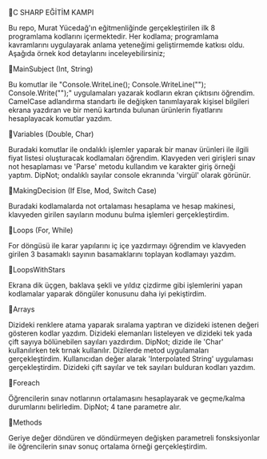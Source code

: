 🔷C SHARP EĞİTİM KAMPI

Bu repo, Murat Yücedağ'ın eğitmenliğinde gerçekleştirilen ilk 8 programlama kodlarını içermektedir. Her kodlama; programlama kavramlarını uygulayarak anlama yeteneğimi geliştirmemde katkısı oldu. Aşağıda örnek kod detaylarını inceleyebilirsiniz;

🔹MainSubject (Int, String) 

Bu komutlar ile "Console.WriteLine(); Console.WriteLine(""); Console.Write("");" uygulamaları yazarak kodların ekran çıktısını öğrendim. CamelCase adlandırma standartı ile değişken tanımlayarak kişisel bilgileri ekrana yazdıran ve bir menü kartında bulunan ürünlerin fiyatlarını hesaplayacak komutlar yazdım.

🔹Variables (Double, Char)

Buradaki komutlar ile ondalıklı işlemler yaparak bir manav ürünleri ile ilgili fiyat listesi oluşturacak kodlamaları öğrendim. Klavyeden veri girişleri sınav not hesaplaması ve 'Parse' metodu kullandım ve karakter giriş örneği yaptım. DipNot; ondalıklı sayılar console ekranında 'virgül' olarak görünür.

🔹MakingDecision (If Else, Mod, Switch Case)

Buradaki kodlamalarda not ortalaması hesaplama ve hesap makinesi, klavyeden girilen sayıların modunu bulma işlemleri gerçekleştirdim.

🔹Loops (For, While)

For döngüsü ile karar yapılarını iç içe yazdırmayı öğrendim ve klavyeden girilen 3 basamaklı sayının basamaklarını toplayan kodlamayı yazdım.

🔹LoopsWithStars

Ekrana dik üçgen, baklava şekli ve yıldız çizdirme gibi işlemlerini yapan kodlamalar yaparak döngüler konusunu daha iyi pekiştirdim.

🔹Arrays

Dizideki renklere atama yaparak sıralama yaptıran ve dizideki istenen değeri gösteren kodlar yazdım. Dizideki elemanları listeleyen ve dizideki tek yada çift sayıya bölünebilen sayıları yazdırdım. DipNot; dizide ile 'Char' kullanılırken tek tırnak kullanılır. Dizilerde metod uygulamaları gerçekleştirdim. Kullanıcıdan değer alarak 'Interpolated String' uygulaması gerçekleştirdim. Dizideki çift sayılar ve tek sayıları bulduran kodları yazdım.

🔹Foreach

Öğrencilerin sınav notlarının ortalamasını hesaplayarak ve geçme/kalma durumlarını belirledim. DipNot; 4 tane parametre alır.

🔹Methods

Geriye değer döndüren ve döndürmeyen değişken parametreli fonsksiyonlar ile öğrencilerin sınav sonuç ortalama örneği gerçekleştirdim.
